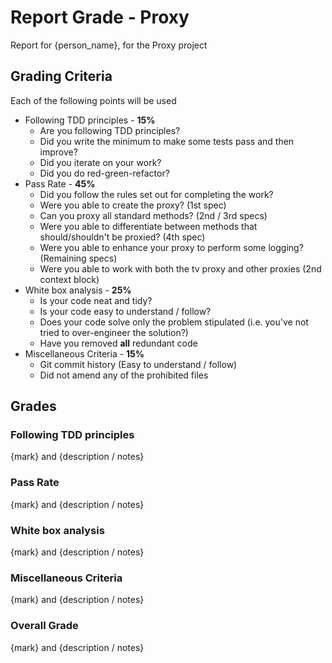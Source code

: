# Report Grade - Proxy

Report for {person_name}, for the Proxy project

## Grading Criteria

Each of the following points will be used
* Following TDD principles - **15%**
  * Are you following TDD principles?
  * Did you write the minimum to make some tests pass and then improve?
  * Did you iterate on your work?
  * Did you do red-green-refactor?
* Pass Rate - **45%**
  * Did you follow the rules set out for completing the work?
  * Were you able to create the proxy? (1st spec)
  * Can you proxy all standard methods? (2nd / 3rd specs)
  * Were you able to differentiate between methods that should/shouldn't be proxied? (4th spec)
  * Were you able to enhance your proxy to perform some logging? (Remaining specs)
  * Were you able to work with both the tv proxy and other proxies (2nd context block)
* White box analysis - **25%**
  * Is your code neat and tidy?
  * Is your code easy to understand / follow?
  * Does your code solve only the problem stipulated (i.e. you've not tried to over-engineer the solution?)
  * Have you removed **all** redundant code
* Miscellaneous Criteria - **15%**
  * Git commit history (Easy to understand / follow)
  * Did not amend any of the prohibited files

## Grades

### Following TDD principles

{mark} and {description / notes}

### Pass Rate

{mark} and {description / notes}

### White box analysis

{mark} and {description / notes}

### Miscellaneous Criteria

{mark} and {description / notes}

### Overall Grade

{mark} and {description / notes}
